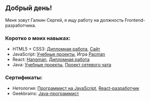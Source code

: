 ## Добрый день! 

Меня зовут Галкин Сергей, я ищу работу на должность Frontend-разработчика.

### Коротко о моих навыках:

+ HTML5 + CSS3: [Дипломная работа](https://github.com/Sirius2206/mq-diploma), [Сайт](https://sirius2206.github.io/mq-diploma/)
+ JavaScript: [Учебные проекты](https://github.com/Sirius2206/JS_in_WEB), Игра [Pacman](https://github.com/Sirius2206/Pacman)
+ React: [Hangman](https://github.com/Sirius2206/Hangman), [Дипломная работа](https://github.com/Sirius2206/BosaNoga)
+ Java: [Учебные проекты](https://github.com/Sirius2206/portfolio/tree/master/portfolio/GB-Java), [Проект сетевого чата](https://github.com/Sirius2206/portfolio/tree/master/portfolio/GB-Java/Lesson7_JavaFXChat)

### Сертификаты:
+ Нетология: [Программист на JavaScript](https://drive.google.com/file/d/1cN_FHrMv5rEXSXj0PxVZfynvdUZvLXmh/view?usp=sharing), [React-разработчик](https://drive.google.com/file/d/1wv5S7peBDEQNZrtPte1FBJw0SJyjuCJe/view?usp=sharing)
+ Geekbrains: [Java-программист](https://drive.google.com/file/d/1d_ZvNv-WoZCh1YIrZBWD8KaJzu67txis/view?usp=sharing)
